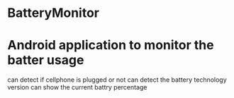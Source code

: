# BatteryMonitor
# Android application to monitor the batter usage
can detect if cellphone is plugged or not
can detect the battery technology version 
can show the current battry percentage
